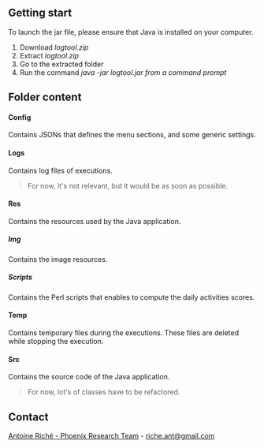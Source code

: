 ## Getting start

To launch the jar file, please ensure that Java is installed on your computer.

1. Download *logtool.zip*
2. Extract *logtool.zip*
3. Go to the extracted folder
4. Run the command *java -jar logtool.jar from a command prompt*

## Folder content

#### Config

Contains JSONs that defines the menu sections, and some generic settings.

#### Logs

Contains log files of executions.

> For now, it's not relevant, but it would be as soon as possible.

#### Res

Contains the resources used by the Java application.

##### Img

Contains the image resources.

##### Scripts

Contains the Perl scripts that enables to compute the daily activities scores.

#### Temp

Contains temporary files during the executions. These files are deleted while stopping the execution.

#### Src

Contains the source code of the Java application.

> For now, lot's of classes have to be refactored.

## Contact

[Antoine Riché - Phoenix Research Team](mailto:riche.ant@gmail.com) - riche.ant@gmail.com
